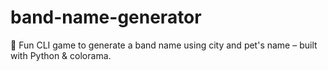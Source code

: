 # band-name-generator
🎸 Fun CLI game to generate a band name using city and pet's name – built with Python &amp; colorama.
